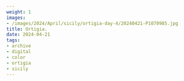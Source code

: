 ```yaml
---
weight: 1
images:
- /images/2024/April/sicily/ortigia-day-4/20240421-P1070985.jpg
title: Ortigia.
date: 2024-04-21
tags:
- archive
- digital
- color
- ortigia
- sicily
---
```


